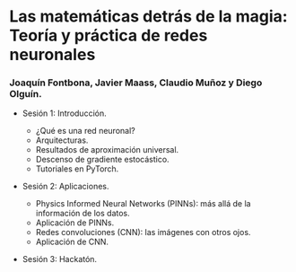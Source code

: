 # Las matemáticas detrás de la magia: Teoría y práctica de redes neuronales
### **Joaquín Fontbona, Javier Maass, Claudio Muñoz y Diego Olguín.**

* Sesión 1: Introducción.
    - ¿Qué es una red neuronal?
    - Arquitecturas.
    - Resultados de aproximación universal.
    - Descenso de gradiente estocástico.
    - Tutoriales en PyTorch.
 
* Sesión 2: Aplicaciones.
    - Physics Informed Neural Networks (PINNs): más allá de la información de los datos.
    - Aplicación de PINNs.
    - Redes convoluciones (CNN): las imágenes con otros ojos.
    - Aplicación de CNN.
 
* Sesión 3: Hackatón.
